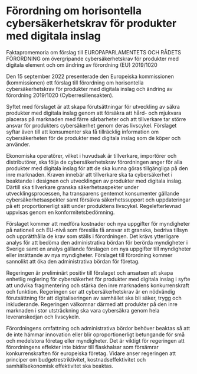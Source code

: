 # Förordning om horisontella cybersäkerhetskrav för produkter med digitala inslag

Faktapromemoria om förslag till EUROPAPARLAMENTETS OCH RÅDETS FÖRORDNING om
övergripande cybersäkerhetskrav för produkter med digitala element och om
ändring av förordning (EU) 2019/1020

Den 15 september 2022 presenterade den Europeiska kommissionen
(kommissionen) ett förslag till förordning om horisontella
cybersäkerhetskrav för produkter med digitala inslag och ändring av
förordning 2019/1020 (Cyberresiliensakten).

Syftet med förslaget är att skapa förutsättningar för utveckling av säkra
produkter med digitala inslag genom att försäkra att hård- och mjukvara placeras på marknaden med färre sårbarheter och att tillverkare tar större ansvar för produkters cybersäkerhet genom deras livscykel. Förslaget syftar även till att konsumenter ska få tillräcklig information om cybersäkerheten för de produkter med digitala inslag som de köper och använder.

Ekonomiska operatörer, vilket i huvudsak är tillverkare, importörer och
distributörer, ska följa de cybersäkerhetskrav förordningen anger för alla produkter med digitala inslag för att de ska kunna göras tillgängliga på den inre marknaden. Kraven innebär att tillverkare ska ta cybersäkerhet i beaktande i designen och utvecklingen av produkter med digitala inslag. Därtill ska tillverkare granska säkerhetsaspekter under utvecklingsprocessen, ha transparens gentemot konsumenter gällande cybersäkerhetsaspekter samt försäkra säkerhetssupport och uppdateringar på ett proportionerligt sätt under produktens livscykel. Regelefterlevnad uppvisas genom en konformitetsbedömning.

Förslaget kommer att medföra kostnader och nya uppgifter för myndigheter på nationell och EU-nivå som föreslås få ansvar att granska, bedriva tillsyn och upprätthålla de krav som ställs i förordningen. Det krävs ytterligare analys för att bedöma den administrativa bördan för berörda myndigheter i Sverige samt en analys gällande förslagen om nya uppgifter till myndigheter eller inrättande av nya myndigheter. Förslaget till förordning kommer sannolikt att öka den administrativa bördan för företag.

Regeringen är preliminärt positiv till förslaget och ansatsen att skapa enhetlig reglering för cybersäkerhet för produkter med digitala inslag i syfte att undvika fragmentering och stärka den inre marknadens konkurrenskraft och funktion. Regeringen ser att cybersäkerhetskrav är en nödvändig förutsättning för att digitaliseringen av samhället ska bli säker, trygg och inkluderande. Regeringen välkomnar därmed att produkter på den inre marknaden i stor utsträckning ska vara cybersäkra genom hela leveranskedjan och livscykeln.

Förordningens omfattning och administrativa bördor behöver beaktas så att de inte hämmar innovation eller blir oproportionerligt betungande för små och medelstora företag eller myndigheter. Det är viktigt för regeringen att förordningens effekter inte bidrar till flaskhalsar som försämrar konkurrenskraften för europeiska företag. Vidare anser regeringen att principer om budgetrestriktivitet, kostnadseffektivitet och samhällsekonomisk effektivitet ska beaktas.
